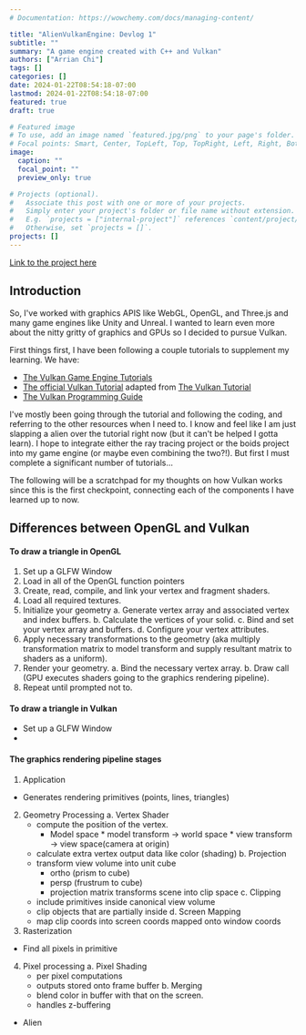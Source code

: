 ```yaml
---
# Documentation: https://wowchemy.com/docs/managing-content/

title: "AlienVulkanEngine: Devlog 1"
subtitle: ""
summary: "A game engine created with C++ and Vulkan"
authors: ["Arrian Chi"]
tags: []
categories: []
date: 2024-01-22T08:54:18-07:00
lastmod: 2024-01-22T08:54:18-07:00
featured: true
draft: true

# Featured image
# To use, add an image named `featured.jpg/png` to your page's folder.
# Focal points: Smart, Center, TopLeft, Top, TopRight, Left, Right, BottomLeft, Bottom, BottomRight.
image:
  caption: ""
  focal_point: ""
  preview_only: true

# Projects (optional).
#   Associate this post with one or more of your projects.
#   Simply enter your project's folder or file name without extension.
#   E.g. `projects = ["internal-project"]` references `content/project/deep-learning/index.md`.
#   Otherwise, set `projects = []`.
projects: []
---
```


[Link to the project here](https://github.com/dinoplane/vulkangameengine)


## Introduction

So, I've worked with graphics APIS like WebGL, OpenGL, and Three.js and many game engines like Unity and Unreal. I wanted to learn even more about the nitty gritty of graphics and GPUs so I decided to pursue Vulkan.

First things first, I have been following a couple tutorials to supplement my learning.
We have:

- [The Vulkan Game Engine Tutorials](https://www.youtube.com/playlist?list=PL8327DO66nu9qYVKLDmdLW_84-yE4auCR)
- [The official Vulkan Tutorial](https://docs.vulkan.org/tutorial/latest/00_Introduction.html) adapted from [The Vulkan Tutorial](https://vulkan-tutorial.com/)
- [The Vulkan Programming Guide](https://www.amazon.com/Vulkan-Programming-Guide-Official-Learning/dp/0134464540)

I've mostly been going through the tutorial and following the coding, and referring to the other resources when I need to. I know and feel like I am just slapping a alien over the tutorial right now (but it can't be helped I gotta learn). I hope to integrate either the ray tracing project or the boids project into my game engine (or maybe even combining the two?!). But first I must complete a significant number of tutorials...

The following will be a scratchpad for my thoughts on how Vulkan works since this is the first checkpoint, connecting each of the components I have learned up to now.

## Differences between OpenGL and Vulkan

#### To draw a triangle in OpenGL
1. Set up a GLFW Window
2. Load in all of the OpenGL function pointers
3. Create, read, compile, and link your vertex and fragment shaders.
4. Load all required textures.
5. Initialize your geometry
  a. Generate vertex array and associated vertex and index buffers.
  b. Calculate the vertices of your solid.
  c. Bind and set your vertex array and buffers.
  d. Configure your vertex attributes.
6. Apply necessary transformations to the geometry (aka multiply transformation matrix to model transform and supply resultant matrix to shaders as a uniform).
7. Render your geometry.
  a. Bind the necessary vertex array.
  b. Draw call (GPU executes shaders going to the graphics rendering pipeline).
8. Repeat until prompted not to.


#### To draw a triangle in Vulkan
- Set up a GLFW Window
-


#### The graphics rendering pipeline stages
1. Application
  - Generates rendering primitives (points, lines, triangles)
2. Geometry Processing
  a. Vertex Shader
    - compute the position of the vertex.
      - Model space * model transform -> world space * view transform -> view space(camera at origin)
    - calculate extra vertex output data like color (shading)
  b. Projection
    - transform view volume into unit cube
      - ortho (prism to cube)
      - persp (frustrum to cube)
      - projection matrix transforms scene into clip space
  c. Clipping
    - include primitives inside canonical view volume
    - clip objects that are partially inside
  d. Screen Mapping
    - map clip coords into screen coords mapped onto window coords
3. Rasterization
  - Find all pixels in primitive
4. Pixel processing
  a. Pixel Shading
    - per pixel computations
    - outputs stored onto frame buffer
  b. Merging
    - blend color in buffer with that on the screen.
    - handles z-buffering



  - Alien